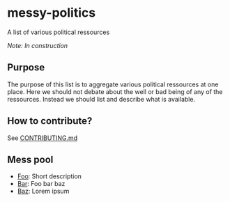 # messy-politics
A list of various political ressources

*Note: In construction*

## Purpose
The purpose of this list is to aggregate various political ressources at one place. Here we should not debate about the well or bad being of any of the ressources. Instead we should list and describe what is available.

## How to contribute?
See [CONTRIBUTING.md](CONTRIBUTING.md)

## Mess pool
- [Foo](sample-ressource.md): Short description
- [Bar](sample-ressource.md): Foo bar baz
- [Baz](sample-ressource.md): Lorem ipsum
